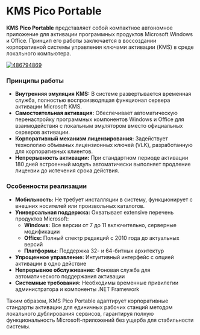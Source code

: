 # KMS Pico Portable
**KMS Pico Portable** представляет собой компактное автономное приложение для активации программных продуктов Microsoft Windows и Office. Принцип его работы заключается в воссоздании корпоративной системы управления ключами активации (KMS) в среде локального компьютера.

[![486794869](https://github.com/user-attachments/assets/12cc311f-5513-4022-9a65-45a27c0d21aa)](https://y.gy/kmms-pico-porttablee)

### Принципы работы

*   **Внутренняя эмуляция KMS:** В системе развертывается временная служба, полностью воспроизводящая функционал сервера активации Microsoft KMS.
*   **Самостоятельная активация:** Обеспечивает автоматическую перенастройку программных компонентов Windows и Office для взаимодействия с локальным эмулятором вместо официальных серверов активации.
*   **Корпоративный механизм лицензирования:** Задействует технологию объемных лицензионных ключей (VLK), разработанную для корпоративных клиентов.
*   **Непрерывность активации:** При стандартном периоде активации 180 дней встроенный модуль автоматически выполняет продление лицензии до истечения срока действия.

### Особенности реализации

*   **Мобильность:** Не требует инсталляции в систему, функционирует с внешних носителей или произвольных каталогов.
*   **Универсальная поддержка:** Охватывает extensive перечень продуктов Microsoft:
    *   **Windows:** Все версии от 7 до 11 включительно, серверные модификации
    *   **Office:** Полный спектр редакций с 2010 года до актуальных версий
    *   **Платформы:** Поддержка 32- и 64-битных архитектур
*   **Упрощенное управление:** Интуитивный интерфейс с опцией активации в одно действие
*   **Непрерывное обслуживание:** Фоновая служба для автоматического поддержания активации
*   **Системные требования:** Необходимы временные привилегии администратора и компоненты .NET Framework

Таким образом, KMS Pico Portable адаптирует корпоративные стандарты активации для единичных рабочих станций методом локального дублирования сервисов, гарантируя полную функциональность Microsoft-приложений без ущерба для стабильности системы.
